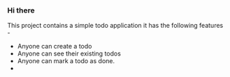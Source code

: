 ### Hi there

This project contains a simple todo application it has the following features - 

- Anyone can create a todo
- Anyone can see their existing todos
- Anyone can mark a todo as done.
- 
